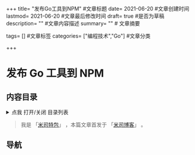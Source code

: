 +++
title= "发布Go工具到NPM" #文章标题
date= 2021-06-20 #文章创建时间
lastmod= 2021-06-20 #文章最后修改时间
draft= true #是否为草稿
description= "" #文章内容描述
summary= "" # 文章摘要

tags= [] #文章标签
categories= ["编程技术","Go"] #文章分类

+++

# 发布 Go 工具到 NPM

## 内容目录

<details>
  <summary>点我 打开/关闭 目录列表</summary>

- [1. ](#nav-1)
- [2. ](#nav-2)
  - [2.1 ](#nav-2-1)
  - [2.2 ](#nav-2-2)
  - [2.3 ](#nav-2-3)
- [3. ](#nav-3)
  - [3.1 ](#nav-3-1)

</details>

> 我是 「[米司特包](http://misitebao.com)」 ，本篇文章首发于 「[米司博客](http://blog.misitebao.com)」 。

<span id="nav-1"></span>

## 导航
